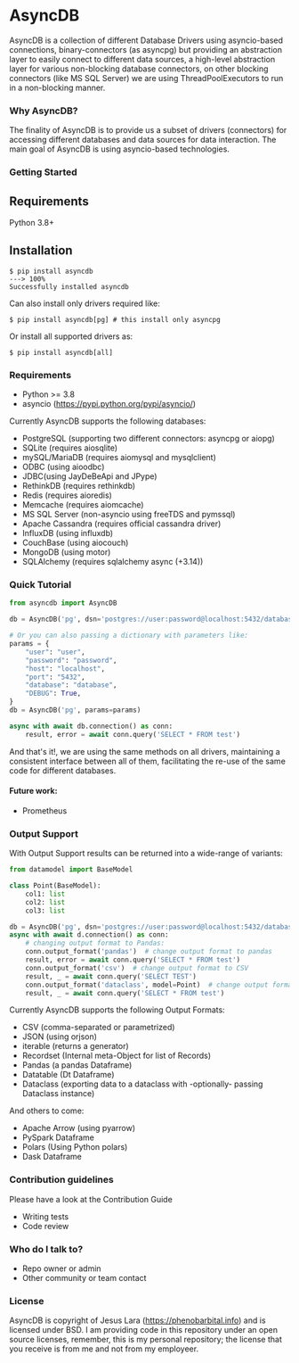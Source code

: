 # AsyncDB #

AsyncDB is a collection of different Database Drivers using asyncio-based connections, binary-connectors (as asyncpg) but providing an abstraction layer to easily connect to different data sources, a high-level abstraction layer for various non-blocking database connectors,
on other blocking connectors (like MS SQL Server) we are using ThreadPoolExecutors to run in a non-blocking manner.

### Why AsyncDB? ###

The finality of AsyncDB is to provide us a subset of drivers (connectors) for accessing different databases and data sources for data interaction.
The main goal of AsyncDB is using asyncio-based technologies.

### Getting Started ###

## Requirements

Python 3.8+

## Installation

<div class="termy">

```console
$ pip install asyncdb
---> 100%
Successfully installed asyncdb
```

Can also install only drivers required like:
```console
$ pip install asyncdb[pg] # this install only asyncpg
```
Or install all supported drivers as:

```console
$ pip install asyncdb[all]
```

### Requirements ###

* Python >= 3.8
* asyncio (https://pypi.python.org/pypi/asyncio/)

Currently AsyncDB supports the following databases:

* PostgreSQL (supporting two different connectors: asyncpg or aiopg)
* SQLite (requires aiosqlite)
* mySQL/MariaDB (requires aiomysql and mysqlclient)
* ODBC (using aioodbc)
* JDBC(using JayDeBeApi and JPype)
* RethinkDB (requires rethinkdb)
* Redis (requires aioredis)
* Memcache (requires aiomcache)
* MS SQL Server (non-asyncio using freeTDS and pymssql)
* Apache Cassandra (requires official cassandra driver)
* InfluxDB (using influxdb)
* CouchBase (using aiocouch)
* MongoDB (using motor)
* SQLAlchemy (requires sqlalchemy async (+3.14))

### Quick Tutorial ###

```python
from asyncdb import AsyncDB

db = AsyncDB('pg', dsn='postgres://user:password@localhost:5432/database')

# Or you can also passing a dictionary with parameters like:
params = {
    "user": "user",
    "password": "password",
    "host": "localhost",
    "port": "5432",
    "database": "database",
    "DEBUG": True,
}
db = AsyncDB('pg', params=params)

async with await db.connection() as conn:
    result, error = await conn.query('SELECT * FROM test')
```
And that's it!, we are using the same methods on all drivers, maintaining a consistent interface between all of them, facilitating the re-use of the same code for different databases.

#### Future work: ####

* Prometheus

### Output Support ###

With Output Support results can be returned into a wide-range of variants:

```python
from datamodel import BaseModel

class Point(BaseModel):
    col1: list
    col2: list
    col3: list

db = AsyncDB('pg', dsn='postgres://user:password@localhost:5432/database')
async with await d.connection() as conn:
    # changing output format to Pandas:
    conn.output_format('pandas')  # change output format to pandas
    result, error = await conn.query('SELECT * FROM test')
    conn.output_format('csv')  # change output format to CSV
    result, _ = await conn.query('SELECT TEST')
    conn.output_format('dataclass', model=Point)  # change output format to Dataclass Model
    result, _ = await conn.query('SELECT * FROM test')
```

Currently AsyncDB supports the following Output Formats:

* CSV (comma-separated or parametrized)
* JSON (using orjson)
* iterable (returns a generator)
* Recordset (Internal meta-Object for list of Records)
* Pandas (a pandas Dataframe)
* Datatable (Dt Dataframe)
* Dataclass (exporting data to a dataclass with -optionally- passing Dataclass instance)

And others to come:
* Apache Arrow (using pyarrow)
* PySpark Dataframe
* Polars (Using Python polars)
* Dask Dataframe

### Contribution guidelines ###

Please have a look at the Contribution Guide

* Writing tests
* Code review

### Who do I talk to? ###

* Repo owner or admin
* Other community or team contact

### License ###

AsyncDB is copyright of Jesus Lara (https://phenobarbital.info) and is licensed under BSD. I am providing code in this repository under an open source licenses, remember, this is my personal repository; the license that you receive is from me and not from my employeer.
